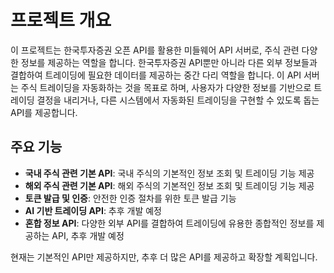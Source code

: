 # 프로젝트 개요

이 프로젝트는 한국투자증권 오픈 API를 활용한 미들웨어 API 서버로, 주식 관련 다양한 정보를 제공하는 역할을 합니다. 한국투자증권 API뿐만 아니라 다른 외부 정보들과 결합하여 트레이딩에 필요한 데이터를 제공하는 중간 다리 역할을 합니다. 이 API 서버는 주식 트레이딩을 자동화하는 것을 목표로 하며, 사용자가 다양한 정보를 기반으로 트레이딩 결정을 내리거나, 다른 시스템에서 자동화된 트레이딩을 구현할 수 있도록 돕는 API를 제공합니다.

## 주요 기능

- **국내 주식 관련 기본 API**: 국내 주식의 기본적인 정보 조회 및 트레이딩 기능 제공
- **해외 주식 관련 기본 API**: 해외 주식의 기본적인 정보 조회 및 트레이딩 기능 제공
- **토큰 발급 및 인증**: 안전한 인증 절차를 위한 토큰 발급 기능
- **AI 기반 트레이딩 API**: 추후 개발 예정
- **혼합 정보 API**: 다양한 외부 API를 결합하여 트레이딩에 유용한 종합적인 정보를 제공하는 API, 추후 개발 예정

현재는 기본적인 API만 제공하지만, 추후 더 많은 API를 제공하고 확장할 계획입니다. 
 